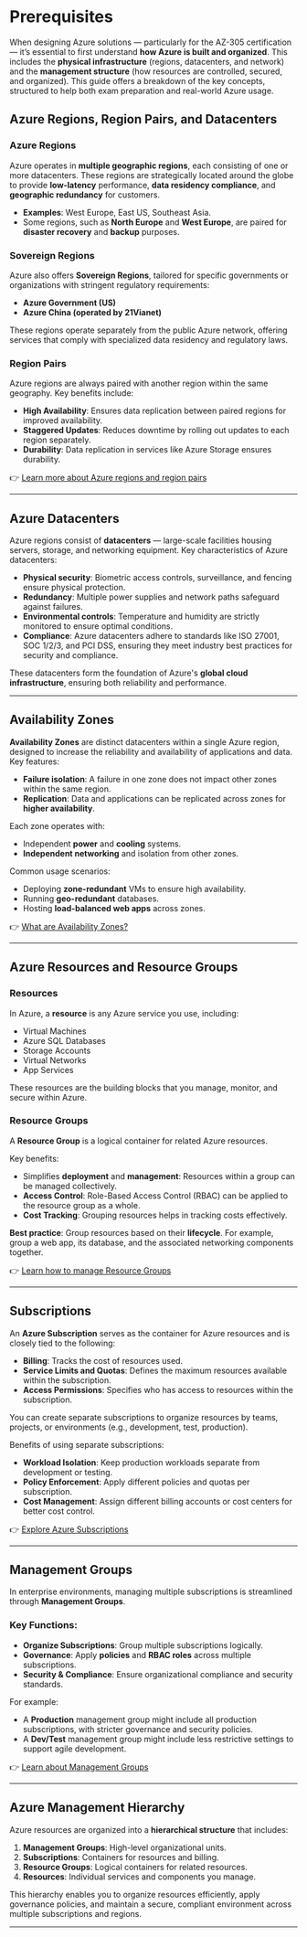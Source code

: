 # Prerequisites

When designing Azure solutions — particularly for the AZ-305 certification — it’s essential to first understand **how Azure is built and organized**. This includes the **physical infrastructure** (regions, datacenters, and network) and the **management structure** (how resources are controlled, secured, and organized). This guide offers a breakdown of the key concepts, structured to help both exam preparation and real-world Azure usage.


   ## Azure Regions, Region Pairs, and Datacenters

   ### Azure Regions

   Azure operates in **multiple geographic regions**, each consisting of one or more datacenters. These regions are strategically located around the globe to provide **low-latency** performance, **data residency compliance**, and **geographic redundancy** for customers.

   * **Examples**: West Europe, East US, Southeast Asia.
   * Some regions, such as **North Europe** and **West Europe**, are paired for **disaster recovery** and **backup** purposes.

   ### Sovereign Regions

   Azure also offers **Sovereign Regions**, tailored for specific governments or organizations with stringent regulatory requirements:

   * **Azure Government (US)**
   * **Azure China (operated by 21Vianet)**

   These regions operate separately from the public Azure network, offering services that comply with specialized data residency and regulatory laws.

   ### Region Pairs

   Azure regions are always paired with another region within the same geography. Key benefits include:

   * **High Availability**: Ensures data replication between paired regions for improved availability.
   * **Staggered Updates**: Reduces downtime by rolling out updates to each region separately.
   * **Durability**: Data replication in services like Azure Storage ensures durability.

   👉 [Learn more about Azure regions and region pairs](https://learn.microsoft.com/en-us/azure/reliability/availability-zones-overview#what-are-availability-zones)

   ---

   ## Azure Datacenters

   Azure regions consist of **datacenters** — large-scale facilities housing servers, storage, and networking equipment. Key characteristics of Azure datacenters:

   * **Physical security**: Biometric access controls, surveillance, and fencing ensure physical protection.
   * **Redundancy**: Multiple power supplies and network paths safeguard against failures.
   * **Environmental controls**: Temperature and humidity are strictly monitored to ensure optimal conditions.
   * **Compliance**: Azure datacenters adhere to standards like ISO 27001, SOC 1/2/3, and PCI DSS, ensuring they meet industry best practices for security and compliance.

   These datacenters form the foundation of Azure's **global cloud infrastructure**, ensuring both reliability and performance.

   ---

   ## Availability Zones

   **Availability Zones** are distinct datacenters within a single Azure region, designed to increase the reliability and availability of applications and data. Key features:

   * **Failure isolation**: A failure in one zone does not impact other zones within the same region.
   * **Replication**: Data and applications can be replicated across zones for **higher availability**.

   Each zone operates with:

   * Independent **power** and **cooling** systems.
   * **Independent networking** and isolation from other zones.

   Common usage scenarios:

   * Deploying **zone-redundant** VMs to ensure high availability.
   * Running **geo-redundant** databases.
   * Hosting **load-balanced web apps** across zones.

   👉 [What are Availability Zones?](https://learn.microsoft.com/en-us/azure/reliability/availability-zones-overview)

   ---

   ## Azure Resources and Resource Groups

   ### Resources

   In Azure, a **resource** is any Azure service you use, including:

   * Virtual Machines
   * Azure SQL Databases
   * Storage Accounts
   * Virtual Networks
   * App Services

   These resources are the building blocks that you manage, monitor, and secure within Azure.

   ### Resource Groups

   A **Resource Group** is a logical container for related Azure resources.

   Key benefits:

   * Simplifies **deployment** and **management**: Resources within a group can be managed collectively.
   * **Access Control**: Role-Based Access Control (RBAC) can be applied to the resource group as a whole.
   * **Cost Tracking**: Grouping resources helps in tracking costs effectively.

   **Best practice**: Group resources based on their **lifecycle**. For example, group a web app, its database, and the associated networking components together.

   👉 [Learn how to manage Resource Groups](https://learn.microsoft.com/en-us/azure/azure-resource-manager/management/manage-resource-groups-portal)

   ---

   ## Subscriptions

   An **Azure Subscription** serves as the container for Azure resources and is closely tied to the following:

   * **Billing**: Tracks the cost of resources used.
   * **Service Limits and Quotas**: Defines the maximum resources available within the subscription.
   * **Access Permissions**: Specifies who has access to resources within the subscription.

   You can create separate subscriptions to organize resources by teams, projects, or environments (e.g., development, test, production).

   Benefits of using separate subscriptions:

   * **Workload Isolation**: Keep production workloads separate from development or testing.
   * **Policy Enforcement**: Apply different policies and quotas per subscription.
   * **Cost Management**: Assign different billing accounts or cost centers for better cost control.

   👉 [Explore Azure Subscriptions](https://learn.microsoft.com/en-us/azure/cost-management-billing/manage/create-subscription)

   ---

   ## Management Groups

   In enterprise environments, managing multiple subscriptions is streamlined through **Management Groups**.

   ### Key Functions:

   * **Organize Subscriptions**: Group multiple subscriptions logically.
   * **Governance**: Apply **policies** and **RBAC roles** across multiple subscriptions.
   * **Security & Compliance**: Ensure organizational compliance and security standards.

   For example:

   * A **Production** management group might include all production subscriptions, with stricter governance and security policies.
   * A **Dev/Test** management group might include less restrictive settings to support agile development.

   👉 [Learn about Management Groups](https://learn.microsoft.com/en-us/azure/governance/management-groups/overview)

   ---

   ## Azure Management Hierarchy

   Azure resources are organized into a **hierarchical structure** that includes:

   1. **Management Groups**: High-level organizational units.
   2. **Subscriptions**: Containers for resources and billing.
   3. **Resource Groups**: Logical containers for related resources.
   4. **Resources**: Individual services and components you manage.

   This hierarchy enables you to organize resources efficiently, apply governance policies, and maintain a secure, compliant environment across multiple subscriptions and regions.

   ---
